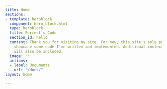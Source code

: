 ```yaml
---
title: Home
sections:
- template: heroblock
  component: hero_block.html
  type: heroblock
  title: Forrest's Code
  section_id: hello
  content: Thank you for visiting my site. For now, this site's sole purpose is to
    showcase some code I've written and implemented. Additional context and details
    will also be included.
  image: ''
  actions:
  - label: Documents
    url: "/docs/"
layout: home

---
```


